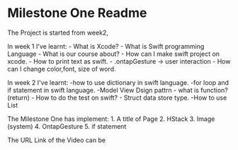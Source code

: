#  Milestone One Readme

The Project is started from week2,

In week 1 I've learnt:
    - What is Xcode?
    - What is Swift programming Language
    - What is our course about?
    - How can I make swift project on xcode.
    - How to print text as swift.
    - .ontapGesture -> user interaction
    - How can I change color,font, size of word.
    
In week 2 I've learnt:
    -how to use dictionary in swift language.
    -for loop and if statement in swift language.
    -Model View Dsign pattrn
    - what is function? (return)
    - How to do the test on swift?
    - Struct data store type.
    -How to use List

The Milestone One has implement: 
    1. A title of Page
    2. HStack 
    3. Image (system)
    4. OntapGesture
    5. if statement
    
The URL Link of the Video can be


